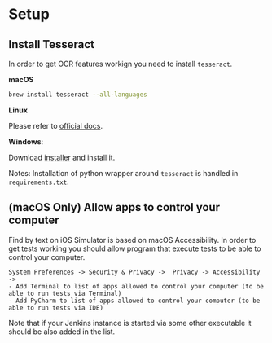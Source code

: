 # Setup 

## Install Tesseract

In order to get OCR features workign you need to install `tesseract`.

**macOS**
```bash
brew install tesseract --all-languages
```

**Linux**

Please refer to [official docs](https://github.com/tesseract-ocr/tesseract/wiki#linux).

**Windows**:

Download [installer](https://github.com/UB-Mannheim/tesseract/wiki) and install it.

Notes:
Installation of python wrapper around `tesseract` is handled in `requirements.txt`.


## (macOS Only) Allow apps to control your computer

Find by text on iOS Simulator is based on macOS Accessibility.
In order to get tests working you should allow program that execute tests to be able to control your computer.
```
System Preferences -> Security & Privacy ->  Privacy -> Accessibility -> 
- Add Terminal to list of apps allowed to control your computer (to be able to run tests via Terminal)
- Add PyCharm to list of apps allowed to control your computer (to be able to run tests via IDE)
```
Note that if your Jenkins instance is started via some other executable it should be also added in the list.

